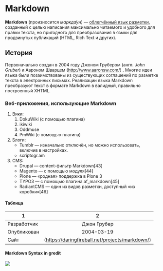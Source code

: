 # Markdown
**Markdown** (произносится *маркда́ун*) — [облегчённый язык разметки](https://ru.wikipedia.org/wiki/%D0%AF%D0%B7%D1%8B%D0%BA_%D1%80%D0%B0%D0%B7%D0%BC%D0%B5%D1%82%D0%BA%D0%B8#%D0%9E%D0%B1%D0%BB%D0%B5%D0%B3%D1%87%D1%91%D0%BD%D0%BD%D1%8B%D0%B5_%D1%8F%D0%B7%D1%8B%D0%BA%D0%B8_%D1%80%D0%B0%D0%B7%D0%BC%D0%B5%D1%82%D0%BA%D0%B8), созданный с целью написания максимально читаемого и удобного для правки текста, но пригодного для преобразования в языки для продвинутых публикаций (HTML, Rich Text и других).
## История
Первоначально создан в 2004 году Джоном Грубером (англ. *John Gruber*) и Аароном Шварцем (<http://www.aaronsw.com/>) . Многие идеи языка были позаимствованы из существующих соглашений по разметке текста в электронных письмах. Реализации языка Markdown преобразуют текст в формате Markdown в валидный, правильно построенный XHTML.
### Веб-приложения, использующие Markdown
1. Вики:
    1. DokuWiki (с помощью плагина)
    2. ikiwiki
    3. Oddmuse
    4. PmWiki (с помощью плагина)
2. Блоги:
    - Tumblr — изначально отключён, но можно использовать, включив в настройках.
    - scriptogr.am
3. CMS:
    - Drupal — content-фильтр Markdown[43]
    - Magento — с помощью модуля[44]
    - Plone — «родная» поддержка в Plone 3
    - TYPO3 — с помощью плагина af_markdown[45]
    - RadiantCMS — один из видов разметки, доступный «из коробки»[46]
#### Таблица
1|2
---|:---:
Разработчик|Джон Грубер
Опубликован|2004-03-19
Сайт|(<https://daringfireball.net/projects/markdown/>)
#### Markdown Syntax in gredit
![](https://upload.wikimedia.org/wikipedia/commons/9/94/Markdown_Syntax_in_gedit.png)
